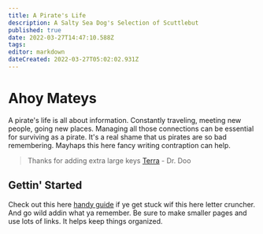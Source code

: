 ```yaml
---
title: A Pirate's Life
description: A Salty Sea Dog's Selection of Scuttlebut
published: true
date: 2022-03-27T14:47:10.588Z
tags: 
editor: markdown
dateCreated: 2022-03-27T05:02:02.931Z
---
```


# Ahoy Mateys
A pirate's life is all about information. Constantly traveling, meeting new people, going new places. Managing all those connections can be essential for surviving as a pirate. It's a real shame that us pirates are so bad remembering. Mayhaps this here fancy writing contraption can help.

> Thanks for adding extra large keys [Terra](/characters/terra) \- Dr. Doo

## Gettin' Started

Check out this here [handy guide](https://docs.requarks.io) if ye get stuck wif this here letter cruncher. And go wild addin what ya remember. Be sure to make smaller pages and use lots of links. It helps keep things organized.